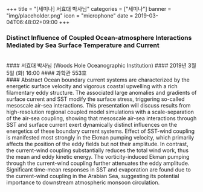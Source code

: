 +++
title = "[세미나] 서효대 박사님"
categories = ["세미나"]
banner = "img/placeholder.png"
icon = "microphone"
date = 2019-03-04T06:48:02+09:00
+++
### Distinct Influence of Coupled Ocean-atmosphere Interactions Mediated by Sea Surface Temperature and Current
<br>
#### 서효대 박사님 (Woods Hole Oceanographic Institution)
#### 2019년 3월 5일 (화) 16:00
####  과학관 553호
<br>
#### Abstract
Ocean boundary current systems are characterized by the energetic surface velocity and vigorous
coastal upwelling with a rich filamentary eddy structure. The associated large anomalies and
gradients of surface current and SST modify the surface stress, triggering so-called mesoscale
air-sea interactions. This presentation will discuss results from high-resolution regional coupled
model simulations with a scale-separation of the air-sea coupling, showing that mesoscale air-sea
interactions through SST and surface current exert dynamically distinct influences on the
energetics of these boundary current systems. Effect of SST-wind coupling is manifested most
strongly in the Ekman pumping velocity, which primarily affects the position of the eddy fields
but not their amplitude. In contrast, the current-wind coupling substantially reduces the total
wind work, thus the mean and eddy kinetic energy. The vorticity-induced Ekman pumping
through the current-wind coupling further attenuates the eddy amplitude. Significant time-mean
responses in SST and evaporation are found due to the current-wind coupling in the Arabian Sea,
suggesting its potential importance to downstream atmospheric monsoon circulation.
